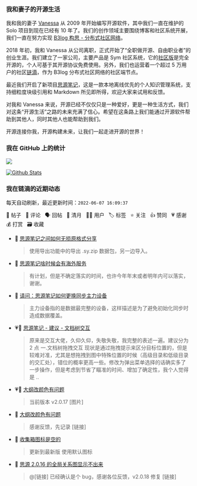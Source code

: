 ### 我和妻子的开源生活

我和我的妻子 [Vanessa](https://github.com/Vanessa219) 从 2009 年开始编写开源软件，其中我们一直在维护的 Solo 项目到现在已经有 10 年了。我们的创作领域主要围绕博客和社区系统开展，我们一直在努力实现 [B3log 构思 - 分布式社区网络](https://ld246.com/article/1546941897596)。

2018 年初，我和 Vanessa 从公司离职，正式开始了“全职做开源、自由职业者”的创业生涯。我们建立了一家公司，主要产品是 Sym 社区系统，它的[社区版](https://github.com/88250/symphony)是完全开源的，个人可基于其开源协议免费使用。另外，我们也运营着一个超过 5 万用户的社区[链滴](https://ld246.com)，作为 B3log 分布式社区网络的社区端节点。

最近我们开启了新项目[思源笔记](https://github.com/siyuan-note/siyuan)，这是一款本地离线优先的个人知识管理系统，支持细粒度块级引用和 Markdown 所见即所得，欢迎大家来试用和反馈。

对我和 Vanessa 来说，开源已经不仅仅只是一种爱好，更是一种生活方式，我们对这条“开源生活”之路的未来充满了信心。希望在这条路上我们能通过开源软件帮助到其他人，同时其他人也能帮助到我们。

开源连接你我，开源构建未来，让我们一起走进开源的世界！

### 我在 GitHub 上的统计

<a title="Hits" target="_blank" href="https://github.com/88250/88250"><img src="https://hits.b3log.org/88250/88250.svg"></a>

[![Github Stats](https://github-readme-stats.vercel.app/api?username=88250&theme=tokyonight&show_icons=true)](https://github.com/88250)

<!--events start -->

### 我在链滴的近期动态

每天自动刷新，最近更新时间：`2022-06-07 16:09:37`

📝 帖子 &nbsp; 💬 评论 &nbsp; 🗣 回帖 &nbsp; 🌙 清月 &nbsp; 👨‍💻 用户 &nbsp; 🏷️ 标签 &nbsp; ⭐️ 关注 &nbsp; 👍 赞同 &nbsp; 💗 感谢 &nbsp; 💰 打赏 &nbsp; 🗃 收藏

* 💬 [思源笔记之间如何无损原格式分享](https://ld246.com/article/1654574586297/comment/1654583634806#comments)

  > 使用导出功能中的导出 .sy.zip 数据包，另一边导入。
* 💬 [思源笔记啥时候会有海外服务](https://ld246.com/article/1654577355390/comment/1654583588153#comments)

  > 有计划，但是不确定落实的时间，也许今年年末或者明年内可以落实，谢谢。
* 💬 [请问：思源笔记如何更换同步主力设备](https://ld246.com/article/1654579186725/comment/1654583508125#comments)

  > 主力设备指的是数据最完整的设备，这样描述是为了避免初始化同步时造成数据覆盖。
* 💗💬 [思源笔记 - 建议 - 文档树交互](https://ld246.com/article/1654151082620/comment/1654319288080#comments)

  > 原来是交互大佬，久仰久仰，失敬失敬，我完整的表述一遍。建议分为 2 点 一.文档树拖拽交互 现状是通过拖拽提示来区分目标位置的，但是较难对准，尤其是想拖拽到图中特殊位置的时候（高级目录和低级目录的交汇处），错位的概率更高一些。修改为弹出菜单选择的话确实多了一步操作，但是考虑到节省了瞄准的时间、增加了确定性，我个人觉得是 ..
* 💗📝 [大纲改颜色有问题](https://ld246.com/article/1654535166032)

  > 当前版本 v2.0.17 [图片]
* 💬 [大纲改颜色有问题](https://ld246.com/article/1654535166032/comment/1654569505156#comments)

  > 感谢反馈，先记录 [链接]
* 💬 [收集箱图标是空的](https://ld246.com/article/1654568151626/comment/1654568322974#comments)

  > 更新到最新版 使用默认图标
* 💬 [思源 2.0.16 的全局关系图显示不出来](https://ld246.com/article/1654270095824/comment/1654568220294#comments)

  > @[链接] 已经确认是个 bug，感谢各位反馈，v2.0.18 修复 [链接]


<!--events end -->
